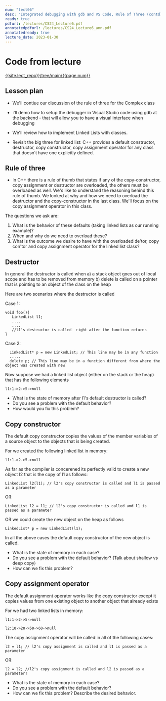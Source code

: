 ```yaml
---
num: "lect06"
desc: "Integrated debugging with gdb and VS Code, Rule of Three (contd), and Linked Lists (with classes) and   "
ready: true
pdfurl: /lectures/CS24_Lecture6.pdf
annotatedpdfurl: /lectures/CS24_Lecture6_ann.pdf
annotatedready: true 
lecture_date: 2023-01-30
---
```


# Code from lecture
[{{site.lect_repo}}/tree/main/{{page.num}}]({{site.lect_repo}}/tree/main/{{page.num}})

## Lesson plan
* We'll contiue our discussion of the rule of three for the Complex class

* I'll demo how to setup the debugger in Visual Studio code using gdb at the backend - that will allow you to have a visual interface when debugging

* We'll review how to implement Linked Lists with classes.

* Revisit the big three for linked list: C++ provides a default constructor, destructor, copy constructor, copy assignment operator for any class that doesn't have one explicitly defined.



## Rule of three
* In C++ there is a rule of thumb that states if any of the copy-constructor, copy assignment or destructor are overloaded, the others must be overloaded as well. We's like to understand the reasoning behind this rule of thumb. We looked at why and how we need to overload the destructor and the copy-constructor in the last class. We'll focus on the copy assignment operator in this class.

The questions we ask are:
1. What is the behavior of these defaults (taking linked lists as our running example)?
2. When and why do we need to overload these? 
3. What is the outcome we desire to have with the overloaded de'tor, copy con'tor and copy assignment operator for the linked list class?

## Destructor

In general the destructor is called when 
a) a stack object goes out of local scope and has to be removed from memory
b) delete is called on a pointer that is pointing to an object of the class on the heap

Here are two scenarios where the destructor is called

Case 1:
```
void foo(){
   LinkedList l1; 
   ....
   ....
   //l1's destructor is called  right after the function returns
}

```
Case 2:

```
  LinkedList* p = new LinkedList; // This line may be in any function
  .....
  delete p; // This line may be in a function different from where the object was created with new
```

Now suppose we had a linked list object (either on the stack or the heap) that has the following elements

```
l1:1->2->5->null
```  
* What is the state of memory after l1's default destructor is called?
* Do you see a problem with the default behavior?
* How would you fix this problem?


## Copy constructor

The default copy constructor copies the values of the member variables of a source object to the objects that is being created.

For we created the following linked list in memory:
```
l1:1->2->5->null
```
As far as the compiler is concerened its perfectly valid to create a new object l2 that is the copy of l1 as follows:

```
LinkedList l2(l1); // l2's copy constructor is called and l1 is passed as a parameter
```
OR 

```
LinkedList l2 = l1; // l2's copy constructor is called and l1 is passed as a parameter
```

OR we could create the new object on the heap as follows

```
LinkedList* p = new LinkedList(l1); 
```

In all the above cases the default copy constructor of the new object is called. 

* What is the state of memory in each case?
* Do you see a problem with the default behavior? (Talk about shallow vs deep copy)
* How can we fix this problem?


## Copy assignment operator

The default assignment operator works like the copy constructor except it copies values from one existing object to another object that already exists

For we had two linked lists in memory:
```
l1:1->2->5->null
```
```
l2:10->20->50->60->null
```

The copy assignment operator will be called in all of the following cases: 

```
l2 = l1; // l2's copy assignment is called and l1 is passed as a parameter
```
OR 

```
l2 = l2; //l2's copy assignment is called and l2 is passed as a parameter!
``` 

* What is the state of memory in each case?
* Do you see a problem with the default behavior? 
* How can we fix this problem? Describe the desired behavior.





